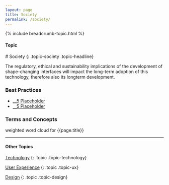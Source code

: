 ```yaml
---
layout: page
title: Society
permalink: /society/
---
```


{% include breadcrumb-topic.html %}

<h4 class="strap">Topic</h4>
# Society
{: .topic-society .topic-headline}

The regulatory, ethical and sustainability implications of the development of shape-changing interfaces will impact the long-term adoption of this technology, therefore also its longterm development.

### Best Practices
- [__5 Placeholder](/5-placeholder/)
- [__5 Placeholder](/5-placeholder/)

### Terms and Concepts

weighted word cloud for {{page.title}}

<hr class="panel-line">
<h4>Other Topics</h4>

<a href="/technology/">Technology</a>
{: .topic .topic-technology}

<a href="/ux/">User Experience</a>
{: .topic .topic-ux}

<a href="/design/">Design</a>
{: .topic .topic-design}
